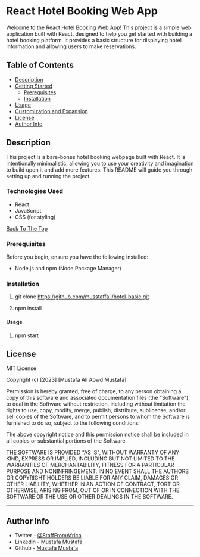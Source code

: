 # React Hotel Booking Web App

Welcome to the React Hotel Booking Web App! This project is a simple web application built with React, designed to help you get started with building a hotel booking platform. It provides a basic structure for displaying hotel information and allowing users to make reservations.

## Table of Contents

- [Description](#description)
- [Getting Started](#getting-started)
  - [Prerequisites](#prerequisites)
  - [Installation](#installation)
- [Usage](#usage)
- [Customization and Expansion](#customization-and-expansion)
- [License](#license)
- [Author Info](#author-info)

## Description

This project is a bare-bones hotel booking webpage built with React. It is intentionally minimalistic, allowing you to use your creativity and imagination to build upon it and add more features. This README will guide you through setting up and running the project.

### Technologies Used

- React
- JavaScript
- CSS (for styling)

[Back To The Top](#react-hotel-booking-web-app)

### Prerequisites

Before you begin, ensure you have the following installed:

- Node.js and npm (Node Package Manager)

### Installation


1.  git clone https://github.com/musstaffali/hotel-basic.git


2. npm install


#### Usage


1. npm start


## License

MIT License

Copyright (c) [2023] [Mustafa Ali Aowd Mustafa]

Permission is hereby granted, free of charge, to any person obtaining a copy
of this software and associated documentation files (the "Software"), to deal
in the Software without restriction, including without limitation the rights
to use, copy, modify, merge, publish, distribute, sublicense, and/or sell
copies of the Software, and to permit persons to whom the Software is
furnished to do so, subject to the following conditions:

The above copyright notice and this permission notice shall be included in all
copies or substantial portions of the Software.

THE SOFTWARE IS PROVIDED "AS IS", WITHOUT WARRANTY OF ANY KIND, EXPRESS OR
IMPLIED, INCLUDING BUT NOT LIMITED TO THE WARRANTIES OF MERCHANTABILITY,
FITNESS FOR A PARTICULAR PURPOSE AND NONINFRINGEMENT. IN NO EVENT SHALL THE
AUTHORS OR COPYRIGHT HOLDERS BE LIABLE FOR ANY CLAIM, DAMAGES OR OTHER
LIABILITY, WHETHER IN AN ACTION OF CONTRACT, TORT OR OTHERWISE, ARISING FROM,
OUT OF OR IN CONNECTION WITH THE SOFTWARE OR THE USE OR OTHER DEALINGS IN THE
SOFTWARE.


---

## Author Info

- Twitter - [@StaffFromAfrica](https://twitter.com/StaffFromAfrica)
- Linkedin - [Mustafa Mustafa](https://www.linkedin.com/in/mustafa-inc/)
- Github - [Mustafa Mustafa](https://github.com/musstaffali)

